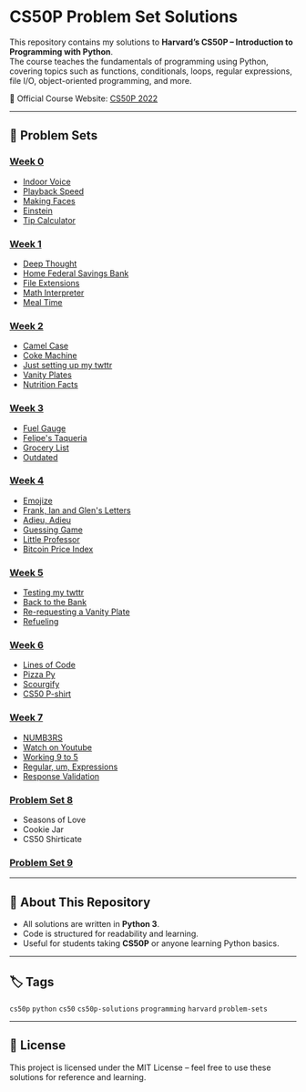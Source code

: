 # CS50P Problem Set Solutions

This repository contains my solutions to **Harvard’s CS50P – Introduction to Programming with Python**.  
The course teaches the fundamentals of programming using Python, covering topics such as functions, conditionals, loops, regular expressions, file I/O, object-oriented programming, and more.  

📖 Official Course Website: [CS50P 2022](https://cs50.harvard.edu/python/2022/)

---

## 📌 Problem Sets

### [Week 0](https://cs50.harvard.edu/python/2022/weeks/0/)
- [Indoor Voice](Problem%20Set%200/indoor.py) 
- [Playback Speed](Problem%20Set%200/playback.py) 
- [Making Faces](Problem%20Set%200/faces.py)  
- [Einstein](Problem%20Set%200/einstein.py) 
- [Tip Calculator](Problem%20Set%200/tip.py)  

### [Week 1](https://cs50.harvard.edu/python/2022/weeks/1/)
- [Deep Thought](Problem%20Set%201/deep.py)
- [Home Federal Savings Bank](Problem%20Set%201/bank.py) 
- [File Extensions](Problem%20Set%201/extension.py)  
- [Math Interpreter](Problem%20Set%201/interpreter.py)  
- [Meal Time](Problem%20Set%201/meal.py)  

### [Week 2](https://cs50.harvard.edu/python/2022/weeks/2/)
- [Camel Case](Problem%20Set%202/camel.py)  
- [Coke Machine](Problem%20Set%202/coke.py)
- [Just setting up my twttr](Problem%20Set%202/twttr.py) 
- [Vanity Plates](Problem%20Set%202/plates.py)
- [Nutrition Facts](Problem%20Set%202/nutrition.py) 

### [Week 3](https://cs50.harvard.edu/python/2022/weeks/3/)
- [Fuel Gauge](Problem%20Set%203/fuel.py)  
- [Felipe's Taqueria](Problem%20Set%203/taueria.py) 
- [Grocery List](Problem%20Set%203/grocery.py)
- [Outdated](Problem%20Set%203/outdated.py) 

### [Week 4](https://cs50.harvard.edu/python/2022/weeks/4/)
- [Emojize](Problem%20Set%204/emojize.py)  
- [Frank, Ian and Glen's Letters](Problem%20Set%204/figlet.py)
- [Adieu, Adieu](Problem%20Set%204/adieu.py)
- [Guessing Game](Problem%20Set%204/game.py) 
- [Little Professor](Problem%20Set%204/professor.py)  
- [Bitcoin Price Index](Problem%20Set%204/bitcoin.py)  

### [Week 5](https://cs50.harvard.edu/python/2022/weeks/5/)
- [Testing my twttr](Problem%20Set%205/test_twttr)  
- [Back to the Bank](Problem%20Set%205/test_bank)
- [Re-requesting a Vanity Plate](Problem%20Set%205/test_plates)
- [Refueling](Problem%20Set%205/test_fuel) 

### [Week 6](https://cs50.harvard.edu/python/2022/weeks/6/)
- [Lines of Code](Problem%20Set%206/lines)  
- [Pizza Py](Problem%20Set%206/pizza)  
- [Scourgify](Problem%20Set%206/scourgify)  
- [CS50 P-shirt](Problem%20Set%206/shirt)  

### [Week 7](https://cs50.harvard.edu/python/2022/weeks/7/)
- [NUMB3RS](Problem%20Set%207/numb3rs)  
- [Watch on Youtube](Problem%20Set%207/watch.py) 
- [Working 9 to 5](Problem%20Set%207/working)  
- [Regular, um, Expressions](Problem%20Set%207/um)  
- [Response Validation](Problem%20Set%207/response.py)

### [Problem Set 8](https://cs50.harvard.edu/python/2022/weeks/8/)
- Seasons of Love  
- Cookie Jar  
- CS50 Shirticate  

### [Problem Set 9](https://cs50.harvard.edu/python/weeks/9/)

---

## 🚀 About This Repository
- All solutions are written in **Python 3**.  
- Code is structured for readability and learning.  
- Useful for students taking **CS50P** or anyone learning Python basics.  

---

## 🏷️ Tags
`cs50p` `python` `cs50` `cs50p-solutions` `programming` `harvard` `problem-sets`

---

## 📜 License
This project is licensed under the MIT License – feel free to use these solutions for reference and learning.
